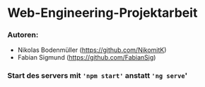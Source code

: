 # Web-Engineering-Projektarbeit
### Autoren: 

 - Nikolas Bodenmüller (https://github.com/NikomitK)
 - Fabian Sigmund (https://github.com/FabianSig)

### Start des servers mit `'npm start'` anstatt `'ng serve`'
